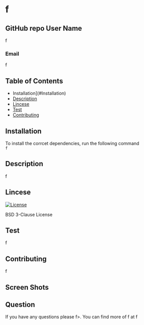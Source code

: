 # f
  ## GitHub repo User Name
  f
  ### Email
  f
   ## Table of Contents
  * Installation](#Installation)
  * [Description](#Description)
  * [Lincese](#Lincese)
  * [Test](#Test)
  * [Contributing](#Contributing)
 ## Installation
 To install the corrcet dependencies, run the following command<br>
 ```f```
 ## Description
  f
## Lincese
  [![License](https://img.shields.io/badge/License-BSD_3--Clause-blue.svg)](https://opensource.org/licenses/BSD-3-Clause)
  
  BSD 3-Clause License
## Test
  f
## Contributing
  f
## Screen Shots
## Question
  If you have any questions please f>. You can find more of f at f
